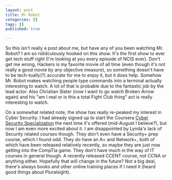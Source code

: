```yaml
---
layout: post
title: Mr Robot
categories: []
tags: []
published: true

---
```

So this isn't really a post about me, but have any of you been watching Mr. Robot? I am so rididculously hooked on this show. It's the first show to ever get tech stuff right (I'm looking at you every episode of NCIS ever). Don't get me wrong, Hackers is my favorite movie of all time (even though it's not really a good movie by any objective measure), so something doesn't have to be tech-tually(?) accurate for me to enjoy it, but it does help. Somehow Mr. Robot makes watching people type commands into a terminal actually interesting to watch. A lot of that is probable due to the fantastic job by the lead actor. Also Christian Slater (now I want to go watch Broken Arrow again) and his "am I real or is this a total Fight Club thing" act is really interesting to watch.

On a somewhat related note, the show has really re-peaked my interest in Cyber Security. I had already signed up to start the Coursera <a href="https://www.coursera.org/specialization/cybersecurity/" target="_blank">Cyber Security Specialization</a> the next time it's offered (mid-August I believe?), but now I am even more excited about it. I am disappointed by Lynda's lack of Security related courses though. They don't even have a Security+ prep course, which I found odd. They do have an A+ and Network+, both of which have been released relatively recently, so maybe they are just now getting into the CompTia game. They don't have much in the way of IT courses in general though. A recently released CCENT course, not CCNA or anything either. Hopefully that will change in the future? Not a big deal, there's always books and other online training places if I need it (heard good things about Pluralsight).
